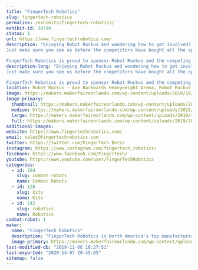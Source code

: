 ```yaml
---
title: "FingerTech Robotics"
slug: fingertech-robotics
permalink: /exhibits/fingertech-robotics/
exhibit-id: 38798
status: 1
url: https://www.fingertechrobotics.com/
description: "Enjoying Robot Ruckus and wondering how to get involved?  FingerTech Robotics can get you started in combat robots!  We sell everything you need for your first bot: wheels, motors, electronics, batteries, hardware; or take home a whole \"Viper\" robot kit!
Just make sure you see us before the competitors have bought all the spare parts!  :D

FingerTech Robotics is proud to sponsor Robot Ruckus and the competing teams."
description-long: "Enjoying Robot Ruckus and wondering how to get involved?  FingerTech Robotics can get you started in combat robots!  We sell everything you need for your first bot: wheels, motors, electronics, batteries, hardware; or take home a whole \"Viper\" robot kit!
Just make sure you see us before the competitors have bought all the spare parts!  :D

FingerTech Robotics is proud to sponsor Robot Ruckus and the competing teams."
location: Robot Ruckus - Axe Backwards Heavyweight Arena, Robot Ruckus - Small Arena, Spirit Building
image: https://makers.makerfaireorlando.com/wp-content/uploads/2019/10/Booth-Kurtis-1024x768.jpg
image-primary:
  thumbnail: https://makers.makerfaireorlando.com/wp-content/uploads/2019/10/Booth-Kurtis-150x150.jpg
  medium: https://makers.makerfaireorlando.com/wp-content/uploads/2019/10/Booth-Kurtis-300x225.jpg
  large: https://makers.makerfaireorlando.com/wp-content/uploads/2019/10/Booth-Kurtis-1024x768.jpg
  full: https://makers.makerfaireorlando.com/wp-content/uploads/2019/10/Booth-Kurtis.jpg
additional-images:
website: https://www.fingertechrobotics.com/
email: sales@fingertechrobotics.com
twitter: https://twitter.com/FingerTech_Bots/
instagram: https://www.instagram.com/fingertech_robotics/
facebook: https://www.facebook.com/FingerTech/
youtube: https://www.youtube.com/user/FingerTechRobotics
categories:
  - id: 284
    slug: combat-robots
    name: Combat Robots
  - id: 126
    slug: kits
    name: Kits
  - id: 142
    slug: robotics
    name: Robotics
combat-robot: 1
maker:
  name: "FingerTech Robotics"
  description: "FingerTech Robotics is North America's top manufacturer of combat robotics parts.  If you're interested in building your first combat robot, check out the \"Viper\" Combat Robot kit, which includes everything you need to build a fully functional, competitive 1lb antweight. FingerTech also carries a complete line of wheels, motors, electronics, and other components if you want to build a bot from the ground up. Worldwide shipping! Head over to www.FingerTechRobotics.com."
  image-primary: https://makers.makerfaireorlando.com/wp-content/uploads/2019/10/FingerTech-Logo-Maker-Faire-1024x238.png
last-modified-db: "2019-11-06 16:27:51"
last-exported: "2020-14-07 20:45:05"
sitemap: false
---
```

